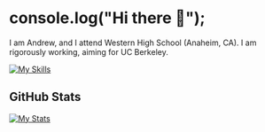 # console.log("Hi there 👋");
I am Andrew, and I attend Western High School (Anaheim, CA). I am rigorously working, aiming for UC Berkeley.

[![My Skills](https://skillicons.dev/icons?i=linux,github,git,js,ts,cpp,cmake,py,express,mysql,webpack,react,nodejs,html,css&perline=17)](https://skillicons.dev)

## GitHub Stats
[![My Stats](https://github-readme-stats.vercel.app/api?username=andrewtrann777&show_icons=true&theme=dark)](https://github-readme-stats.vercel.app)
